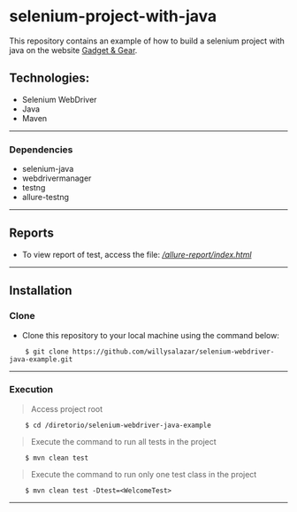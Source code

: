 # selenium-project-with-java
This repository contains an example of how to build a selenium project with java on the website [Gadget & Gear](https://gadgetandgear.com/).

## Technologies:
- Selenium WebDriver
- Java
- Maven
---

### Dependencies
* selenium-java
* webdrivermanager 
* testng
* allure-testng
---

## Reports
* To view report of test, access the file: *[/allure-report/index.html](https://fatematabassum1604009.github.io/selenium-project-with-java/allure-report/index.html)*

---
## Installation
### Clone

- Clone this repository to your local machine using the command below:
```
	$ git clone https://github.com/willysalazar/selenium-webdriver-java-example.git
```

---

### Execution

> Access project root

```
	$ cd /diretorio/selenium-webdriver-java-example
```
> Execute the command to run all tests in the project

```
	$ mvn clean test
```
> Execute the command to run only one test class in the project

```
	$ mvn clean test -Dtest=<WelcomeTest>
```

---

